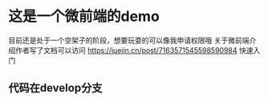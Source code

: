 # 这是一个微前端的demo
目前还是处于一个空架子的阶段，想要玩耍的可以像我申请权限哦
关于微前端介绍作者写了文档可以访问 https://juejin.cn/post/7163571545598590984 快速入门
## 代码在develop分支
